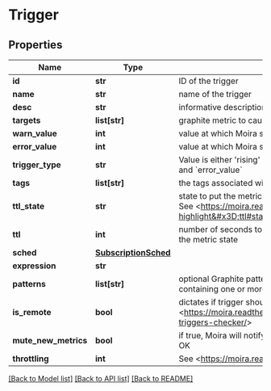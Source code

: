 # Trigger

## Properties
Name | Type | Description | Notes
------------ | ------------- | ------------- | -------------
**id** | **str** | ID of the trigger | [optional] 
**name** | **str** | name of the trigger | 
**desc** | **str** | informative description of the trigger | 
**targets** | **list[str]** | graphite metric to cause this trigger | [optional] 
**warn_value** | **int** | value at which Moira should send a WARNING alert | [optional] 
**error_value** | **int** | value at which Moira should send an ERROR alert | 
**trigger_type** | **str** | Value is either &#39;rising&#39; or &#39;falling&#39;. Dictates when alerts are sent for &#x60;warn_value&#x60; and &#x60;error_value&#x60; | [optional] 
**tags** | **list[str]** | the tags associated with this trigger. New tags are automatically created | [optional] 
**ttl_state** | **str** | state to put the metric in if Moira doesn&#39;t receive new data for it from graphite. See &lt;https://moira.readthedocs.io/en/latest/development/architecture.html?highlight&#x3D;ttl#state/&gt; | 
**ttl** | **int** | number of seconds to wait for metric update from Graphite before changing the metric state | 
**sched** | [**SubscriptionSched**](SubscriptionSched.md) |  | [optional] 
**expression** | **str** |  | [optional] 
**patterns** | **list[str]** | optional Graphite pattern is a single dot-separated metric name, possibly containing one or more wildcards | [optional] 
**is_remote** | **bool** | dictates if trigger should be added to Graphite instead of Redis. See &lt;https://moira.readthedocs.io/en/latest/installation/configuration.html#remote-triggers-checker/&gt; | [optional] 
**mute_new_metrics** | **bool** | if true, Moira will notify you each time the metric state changes, e.g NODATA -&gt; OK | 
**throttling** | **int** | See &lt;https://moira.readthedocs.io/en/latest/user_guide/throttling.html/&gt; | [optional] 

[[Back to Model list]](../README.md#documentation-for-models) [[Back to API list]](../README.md#documentation-for-api-endpoints) [[Back to README]](../README.md)


